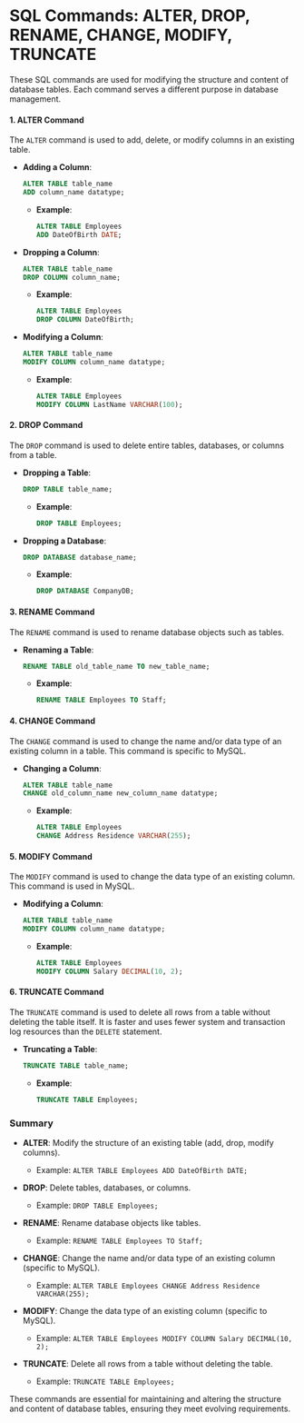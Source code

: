 # SQL Commands: ALTER, DROP, RENAME, CHANGE, MODIFY, TRUNCATE

These SQL commands are used for modifying the structure and content of database tables. Each command serves a different purpose in database management.

#### 1. **ALTER Command**
The `ALTER` command is used to add, delete, or modify columns in an existing table.

- **Adding a Column**:
  ```sql
  ALTER TABLE table_name
  ADD column_name datatype;
  ```

  - **Example**:
    ```sql
    ALTER TABLE Employees
    ADD DateOfBirth DATE;
    ```

- **Dropping a Column**:
  ```sql
  ALTER TABLE table_name
  DROP COLUMN column_name;
  ```

  - **Example**:
    ```sql
    ALTER TABLE Employees
    DROP COLUMN DateOfBirth;
    ```

- **Modifying a Column**:
  ```sql
  ALTER TABLE table_name
  MODIFY COLUMN column_name datatype;
  ```

  - **Example**:
    ```sql
    ALTER TABLE Employees
    MODIFY COLUMN LastName VARCHAR(100);
    ```

#### 2. **DROP Command**
The `DROP` command is used to delete entire tables, databases, or columns from a table.

- **Dropping a Table**:
  ```sql
  DROP TABLE table_name;
  ```

  - **Example**:
    ```sql
    DROP TABLE Employees;
    ```

- **Dropping a Database**:
  ```sql
  DROP DATABASE database_name;
  ```

  - **Example**:
    ```sql
    DROP DATABASE CompanyDB;
    ```

#### 3. **RENAME Command**
The `RENAME` command is used to rename database objects such as tables.

- **Renaming a Table**:
  ```sql
  RENAME TABLE old_table_name TO new_table_name;
  ```

  - **Example**:
    ```sql
    RENAME TABLE Employees TO Staff;
    ```

#### 4. **CHANGE Command**
The `CHANGE` command is used to change the name and/or data type of an existing column in a table. This command is specific to MySQL.

- **Changing a Column**:
  ```sql
  ALTER TABLE table_name
  CHANGE old_column_name new_column_name datatype;
  ```

  - **Example**:
    ```sql
    ALTER TABLE Employees
    CHANGE Address Residence VARCHAR(255);
    ```

#### 5. **MODIFY Command**
The `MODIFY` command is used to change the data type of an existing column. This command is used in MySQL.

- **Modifying a Column**:
  ```sql
  ALTER TABLE table_name
  MODIFY COLUMN column_name datatype;
  ```

  - **Example**:
    ```sql
    ALTER TABLE Employees
    MODIFY COLUMN Salary DECIMAL(10, 2);
    ```

#### 6. **TRUNCATE Command**
The `TRUNCATE` command is used to delete all rows from a table without deleting the table itself. It is faster and uses fewer system and transaction log resources than the `DELETE` statement.

- **Truncating a Table**:
  ```sql
  TRUNCATE TABLE table_name;
  ```

  - **Example**:
    ```sql
    TRUNCATE TABLE Employees;
    ```

### Summary

- **ALTER**: Modify the structure of an existing table (add, drop, modify columns).
  - Example: `ALTER TABLE Employees ADD DateOfBirth DATE;`

- **DROP**: Delete tables, databases, or columns.
  - Example: `DROP TABLE Employees;`

- **RENAME**: Rename database objects like tables.
  - Example: `RENAME TABLE Employees TO Staff;`

- **CHANGE**: Change the name and/or data type of an existing column (specific to MySQL).
  - Example: `ALTER TABLE Employees CHANGE Address Residence VARCHAR(255);`

- **MODIFY**: Change the data type of an existing column (specific to MySQL).
  - Example: `ALTER TABLE Employees MODIFY COLUMN Salary DECIMAL(10, 2);`

- **TRUNCATE**: Delete all rows from a table without deleting the table.
  - Example: `TRUNCATE TABLE Employees;`

These commands are essential for maintaining and altering the structure and content of database tables, ensuring they meet evolving requirements.